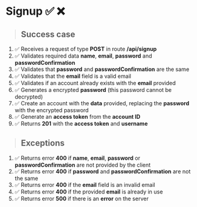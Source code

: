 # Signup ✅ ❌

> ## Success case

01. ✅ Receives a request of type **POST** in route **/api/signup**
00. ✅ Validates required data **name**, **email**, **password** and **passwordConfirmation**
00. ✅ Validates that **password** and **passwordConfirmation** are the same
00. ✅ Validates that the **email** field is a valid email
00. ✅ Validates if an account already exists with the **email** provided
00. ✅ Generates a encrypted **password** (this password cannot be decrypted)
00. ✅ Create an account with the **data** provided, replacing the **password** with the encrypted password
00. ✅ Generate an **access token** from the **account ID**
00. ✅ Returns **201** with the **access token** and **username**

> ## Exceptions

01. ✅ Returns error **400** if **name**, **email**, **password** or **passwordConfirmation** are not provided by the client
00. ✅ Returns error **400** if **password** and **passwordConfirmation** are not the same
00. ✅ Returns error **400** if the **email** field is an invalid email
00. ✅ Returns error **400** if the provided **email** is already in use
00. ✅ Returns error **500** if there is an **error** on the server
